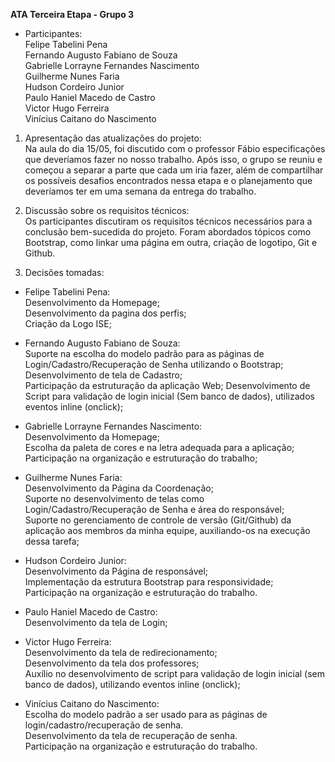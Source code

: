 **ATA Terceira Etapa - Grupo 3**

* Participantes: <br>
Felipe Tabelini Pena <br>
Fernando Augusto Fabiano de Souza<br>
Gabrielle Lorrayne Fernandes Nascimento<br>
Guilherme Nunes Faria<br>
Hudson Cordeiro Junior<br>
Paulo Haniel Macedo de Castro<br>
Victor Hugo Ferreira<br>
Vinícius Caitano do Nascimento<br>

1) Apresentação das atualizações do projeto: <br>
Na aula do dia 15/05, foi discutido com o professor Fábio especificações que deveríamos fazer no nosso trabalho. Após isso, o grupo se reuniu e começou a separar a parte que cada um iria fazer, além de compartilhar os possíveis desafios encontrados nessa etapa e o planejamento que deveríamos ter em uma semana da entrega do trabalho. <br>

2) Discussão sobre os requisitos técnicos: <br>
Os participantes discutiram os requisitos técnicos necessários para a conclusão bem-sucedida do projeto. Foram abordados tópicos como Bootstrap, como linkar uma página em outra, criação de logotipo, Git e Github.<br>

3) Decisões tomadas: <br>
  * Felipe Tabelini Pena: <br>
   Desenvolvimento da Homepage;<br>
   Desenvolvimento da pagina dos perfis;<br>
   Criação da Logo ISE;
   
   * Fernando Augusto Fabiano de Souza: <br>
     Suporte na escolha do modelo padrão para as páginas de Login/Cadastro/Recuperação de Senha utilizando o Bootstrap; <br>
     Desenvolvimento de tela de Cadastro; <br>
     Participação da estruturação da aplicação Web;
     Desenvolvimento de Script para validação de login inicial (Sem banco de dados), utilizados eventos inline (onclick); <br>
   
   * Gabrielle Lorrayne Fernandes Nascimento: <br>
     Desenvolvimento da Homepage; <br>
     Escolha da paleta de cores e na letra adequada para a aplicação; <br>
     Participação na organização e estruturação do trabalho; <br>
     
   * Guilherme Nunes Faria: <br>
     Desenvolvimento da Página da Coordenação; <br>
     Suporte no desenvolvimento de telas como Login/Cadastro/Recuperação de Senha e área do responsável; <br>
     Suporte no gerenciamento de controle de versão (Git/Github) da aplicação aos membros da minha equipe, auxiliando-os na execução dessa tarefa;<br>   
   
   * Hudson Cordeiro Junior: <br>
     Desenvolvimento da Página de responsável; <br>
     Implementação da estrutura Bootstrap para responsividade; <br>
     Participação na organização e estruturação do trabalho. <br>
   
   * Paulo Haniel Macedo de Castro: <br>
     Desenvolvimento da tela de Login;<br> 
   
   * Victor Hugo Ferreira: <br>
     Desenvolvimento da tela de redirecionamento; <br>
     Desenvolvimento da tela dos professores; <br>
     Auxílio no desenvolvimento de script para validação de login inicial (sem banco de dados), utilizando eventos inline (onclick); <br>
   
  * Vinícius Caitano do Nascimento: <br>
   Escolha do modelo padrão a ser usado para as páginas de login/cadastro/recuperação de senha. <br>
   Desenvolvimento da tela de recuperação de senha.<br>
   Participação na organização e estruturação do trabalho. <br>
   
   
   
